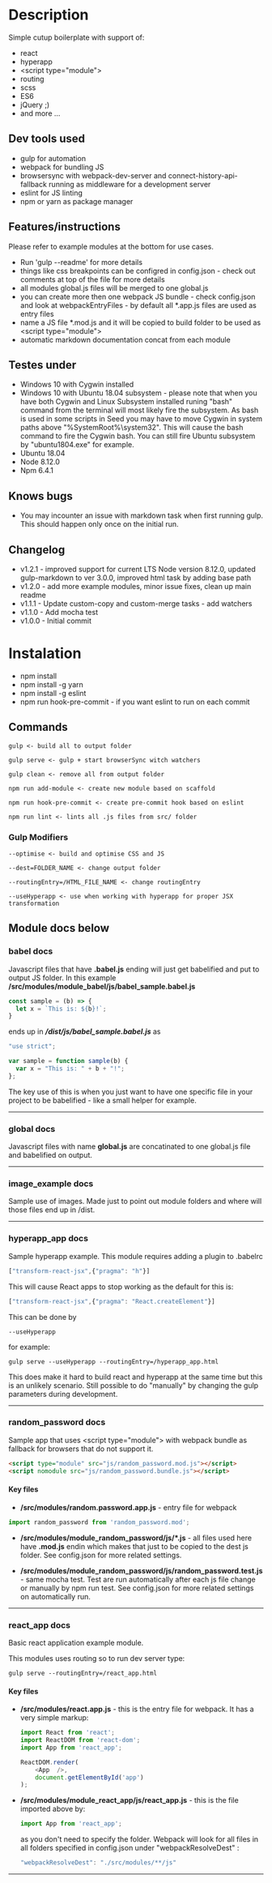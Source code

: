# Description
Simple cutup boilerplate with support of:
* react
* hyperapp
* &lt;script type="module"&gt;
* routing
* scss
* ES6
* jQuery ;)
* and more ...

## Dev tools used
* gulp for automation 
* webpack for bundling JS 
* browsersync with webpack-dev-server and connect-history-api-fallback running as middleware for a development server
* eslint for JS linting
* npm or yarn as package manager

## Features/instructions
Please refer to example modules at the bottom for use cases.
* Run 'gulp --readme' for more details
* things like css breakpoints can be configred in config.json - check out comments at top of the file for more details
* all modules global.js files will be merged to one global.js
* you can create more then one webpack JS bundle - check config.json and look at webpackEntryFiles - by default all *.app.js files are used as entry files
* name a JS file *.mod.js and it will be copied to build folder to be used as &lt;script type="module"&gt;
* automatic markdown documentation concat from each module
  
## Testes under
* Windows 10 with Cygwin installed
* Windows 10 with Ubuntu 18.04 subsystem - please note that when you have both Cygwin and Linux Subsystem installed runing "bash" command from the terminal will most likely fire the subsystem. As bash is used in some scripts in Seed you may have to move Cygwin in system paths above "%SystemRoot%\system32". This will cause the bash command to fire the Cygwin bash. You can still fire Ubuntu subsystem by "ubuntu1804.exe" for example.
* Ubuntu 18.04
* Node 8.12.0
* Npm 6.4.1

## Knows bugs
* You may incounter an issue with markdown task when first running gulp. This should happen only once on the initial run.

## Changelog
* v1.2.1 - improved support for current LTS Node version 8.12.0, updated gulp-markdown to ver 3.0.0, improved html task by adding base path
* v1.2.0 - add more example modules, minor issue fixes, clean up main readme
* v1.1.1 - Update custom-copy and custom-merge tasks - add watchers
* v1.1.0 - Add mocha test
* v1.0.0 - Initial commit

# Instalation
* npm install
* npm install -g yarn
* npm install -g eslint
* npm run hook-pre-commit - if you want eslint to run on each commit

## Commands
```
gulp <- build all to output folder
```
```
gulp serve <- gulp + start browserSync witch watchers
```
```
gulp clean <- remove all from output folder
```
```
npm run add-module <- create new module based on scaffold
```
```
npm run hook-pre-commit <- create pre-commit hook based on eslint
```
```
npm run lint <- lints all .js files from src/ folder
```

### Gulp Modifiers
```
--optimise <- build and optimise CSS and JS
```
```
--dest=FOLDER_NAME <- change output folder
```
```
--routingEntry=/HTML_FILE_NAME <- change routingEntry
```
```
--useHyperapp <- use when working with hyperapp for proper JSX transformation
```

## Module docs below

### babel docs

Javascript files that have **.babel.js** ending will just get babelified and put to output JS folder. In this example **/src/modules/module_babel/js/babel_sample.babel.js** 
```javascript
const sample = (b) => {
  let x = `This is: ${b}!`;
}
```
ends up in ***/dist/js/babel_sample.babel.js*** as
```javascript
"use strict";

var sample = function sample(b) {
  var x = "This is: " + b + "!";
};
```
The key use of this is when you just want to have one specific file in your project to be babelified - like a small helper for example.

---

### global docs

Javascript files with name **global.js** are concatinated to one global.js file and babelified on output.

---

### image_example docs

Sample use of images. Made just to point out module folders and where will those files end up in /dist.

---

### hyperapp_app docs
Sample hyperapp example.
This module requires adding a plugin to .babelrc
```javascript
["transform-react-jsx",{"pragma": "h"}]
```
This will cause React apps to stop working as the default for this is:
```javascript
["transform-react-jsx",{"pragma": "React.createElement"}]
```
This can be done by 
```
--useHyperapp
```
for example:
```
gulp serve --useHyperapp --routingEntry=/hyperapp_app.html
```
This does make it hard to build react and hyperapp at the same time but this is an unlikely scenario. Still possible to do "manually" by changing the gulp parameters during development.

---

### random_password docs
Sample app that uses &lt;script type="module"&gt; with webpack bundle as fallback for browsers that do not support it.

```html
<script type="module" src="js/random_password.mod.js"></script>
<script nomodule src="js/random_password.bundle.js"></script>
```

#### Key files

* **/src/modules/random.password.app.js** - entry file for webpack

```javascript
import random_password from 'random_password.mod';
```

* **/src/modules/module_random_password/js/*.js** - all files used here have **.mod.js** endin which makes that just to be copied to the dest js folder. See config.json for more related settings.

* **/src/modules/module_random_password/js/random_password.test.js** - same mocha test. Test are run automatically after each js file change or manually by npm run test. See config.json for more related settings on automatically run.

---


### react_app docs
Basic react application example module.

This modules uses routing so to run dev server type:
```
gulp serve --routingEntry=/react_app.html
```

#### Key files
- **/src/modules/react.app.js** - this is the entry file for webpack. It has a very simple markup:

    ```javascript
    import React from 'react';
    import ReactDOM from 'react-dom';
    import App from 'react_app';

    ReactDOM.render(
        <App  />,
        document.getElementById('app')
    );
    ```

- **/src/modules/module_react_app/js/react_app.js** - this is the file imported above by:

    ```javascript
    import App from 'react_app';
    ```

    as you don't need to specify the folder. Webpack will look for all files in all folders specified in config.json under "webpackResolveDest" :

    ```javascript
    "webpackResolveDest": "./src/modules/**/js"
    ```
---
